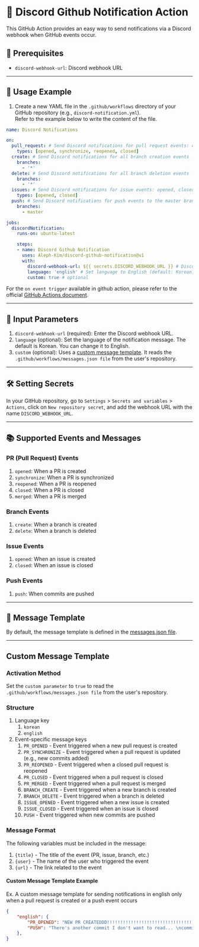 # 📢 Discord Github Notification Action

This GitHub Action provides an easy way to send notifications via a Discord webhook when GitHub events occur.

## 🧺 Prerequisites

- `discord-webhook-url`: Discord webhook URL

---

## 🚀 Usage Example

1. Create a new YAML file in the `.github/workflows` directory of your GitHub repository (e.g., `discord-notification.yml`).    
Refer to the example below to write the content of the file.

```yml
name: Discord Notifications

on:
  pull_request: # Send Discord notifications for pull request events: opened, synchronize, reopened, closed
    types: [opened, synchronize, reopened, closed]
  create: # Send Discord notifications for all branch creation events
    branches:
      - '*'
  delete: # Send Discord notifications for all branch deletion events
    branches:
      - '*'
  issues: # Send Discord notifications for issue events: opened, closed
    types: [opened, closed]
  push: # Send Discord notifications for push events to the master branch
    branches:
      - master

jobs:
  discordNotification:
    runs-on: ubuntu-latest

    steps:
    - name: Discord Github Notification
      uses: Aleph-Kim/discord-github-notification@v1
      with:
        discord-webhook-url: ${{ secrets.DISCORD_WEBHOOK_URL }} # Discord webhook URL stored in secrets
        language: 'english' # Set language to English (default: Korean)
        custom: true # optional
```

For the `on event trigger` available in github action, please refer to the official [GitHub Actions document](https://docs.github.com/en/actions/writing-workflows/choosing-when-your-workflow-runs/events-that-trigger-workflows).

---

## 💬 Input Parameters
1. `discord-webhook-url` (required): Enter the Discord webhook URL.
2. `language` (optional): Set the language of the notification message. The default is Korean. You can change it to English.
3. `custom` (optional): Uses a [custom message template](#custom-message-template). It reads the `.github/workflows/messages.json file` from the user's repository.

---

## 🛠 Setting Secrets
In your GitHub repository, go to `Settings` > `Secrets and variables` > `Actions`, click on `New repository secret`, and add the webhook URL with the name `DISCORD_WEBHOOK_URL`.

---

## 📚 Supported Events and Messages

### PR (Pull Request) Events
1. `opened`: When a PR is created
2. `synchronize`: When a PR is synchronized
3. `reopened`: When a PR is reopened
4. `closed`: When a PR is closed
5. `merged`: When a PR is merged

### Branch Events
1. `create`: When a branch is created
2. `delete`: When a branch is deleted

### Issue Events
1. `opened`: When an issue is created
2. `closed`: When an issue is closed

### Push Events
1. `push`: When commits are pushed

---

## 📄 Message Template
By default, the message template is defined in the [messages.json file](https://github.com/Aleph-Kim/discord-github-notification/blob/master/messages.json).

---

## Custom Message Template

### Activation Method
Set the `custom parameter` to `true` to read the `.github/workflows/messages.json file` from the user's repository.

### Structure
1. Language key
    1. `korean`
    2. `english`
2. Event-specific message keys
    1. `PR_OPENED` - Event triggered when a new pull request is created
    2. `PR_SYNCHRONIZE` - Event triggered when a pull request is updated (e.g., new commits added)
    3. `PR_REOPENED` - Event triggered when a closed pull request is reopened
    4. `PR_CLOSED` - Event triggered when a pull request is closed
    5. `PR_MERGED` - Event triggered when a pull request is merged
    6. `BRANCH_CREATE` - Event triggered when a new branch is created
    7. `BRANCH_DELETE` - Event triggered when a branch is deleted
    8. `ISSUE_OPENED` - Event triggered when a new issue is created
    9. `ISSUE_CLOSED` - Event triggered when an issue is closed
    10. `PUSH` - Event triggered when new commits are pushed

### Message Format
The following variables must be included in the message:
1. `{title}` - The title of the event (PR, issue, branch, etc.)
2. `{user}` - The name of the user who triggered the event
3. `{url}` - The link related to the event

#### Custom Message Template Example

Ex. A custom message template for sending notifications in english only when a pull request is created or a push event occurs

```json
{
    "english": {
        "PR_OPENED": "NEW PR CREATEDDD!!!!!!!!!!!!!!!!!!!!!!!!!!!!!!!!!!! {title}\n CREATED BY!!!!!!!!!!!!!!!!!!!!!!!!!!!!!!!! {user}\n PR URL!!!!!!!!!!!!!!!!!!!!!!!!!!!! {url}",
        "PUSH": "There's another commit I don't want to read... \ncommit message: {title}\nthe greatest developer in human history: {user}\n{url}"
    },
}

```